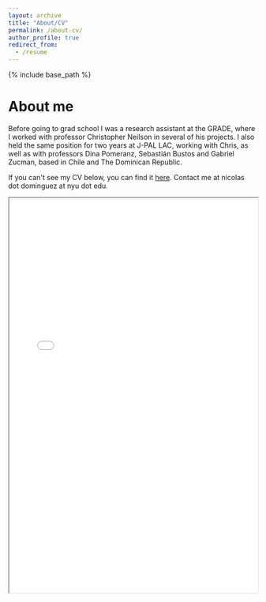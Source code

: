 ```yaml
---
layout: archive
title: "About/CV"
permalink: /about-cv/
author_profile: true
redirect_from:
  - /resume
---
```


{% include base_path %}

# About me
Before going to grad school I was a research assistant at the GRADE, where I worked with professor Christopher Neilson in several of his projects. I also held the same position for two years at J-PAL LAC, working with Chris, as well as with professors Dina Pomeranz, Sebastián Bustos and Gabriel Zucman, based in Chile and The Dominican Republic.

If you can't see my CV below, you can find it [here](https://github.com/nicoidominguez/nicoidominguez.github.io/blob/0cc7a5f2f35ec359e1bf4a29c0aa431cc6ba0f17/files/Nicolas%20Dominguez%20-%20CV_Jun22.pdf). Contact me at nicolas dot dominguez at nyu dot edu.

<iframe src="/files/Nicolas%20Dominguez%20-%20CV_Jun22.pdf" width="100%" height="800px">    </iframe>
